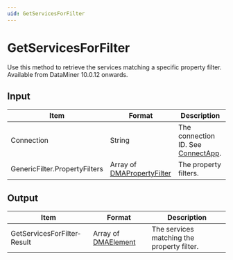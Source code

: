 ```yaml
---
uid: GetServicesForFilter
---
```


# GetServicesForFilter

Use this method to retrieve the services matching a specific property filter. Available from DataMiner 10.0.12 onwards.

## Input

| Item | Format | Description |
|--|--|--|
| Connection | String | The connection ID. See [ConnectApp](xref:ConnectApp). |
| GenericFilter.PropertyFilters | Array of [DMAPropertyFilter](xref:DMAPropertyFilter) | The property filters. |

## Output

| Item | Format | Description |
|--|--|--|
| GetServicesForFilter­Result | Array of [DMAElement](xref:DMAElement) | The services matching the property filter. |
